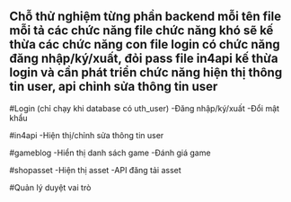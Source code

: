Chỗ thử nghiệm từng phần backend
mỗi tên file mỗi tả các chức năng
file chức năng khó sẽ kế thừa các chức năng con
file login có chức năng đăng nhập/ký/xuất, đỏi pass
file in4api kế thừa login và cần phát triển chức năng hiện thị thông tin user, api chỉnh sửa thông tin user
--------------------------------
#Login  (chỉ chạy khi database có uth_user)
-Đăng nhập/ký/xuất
-Đổi mật khẩu

#in4api
-Hiện thị/chỉnh sửa thông tin user


#gameblog
-Hiển thị danh sách game
-Đánh giá game


#shopasset
-Hiện thị asset
-API đăng tải asset

#Quản lý duyệt vai trò
